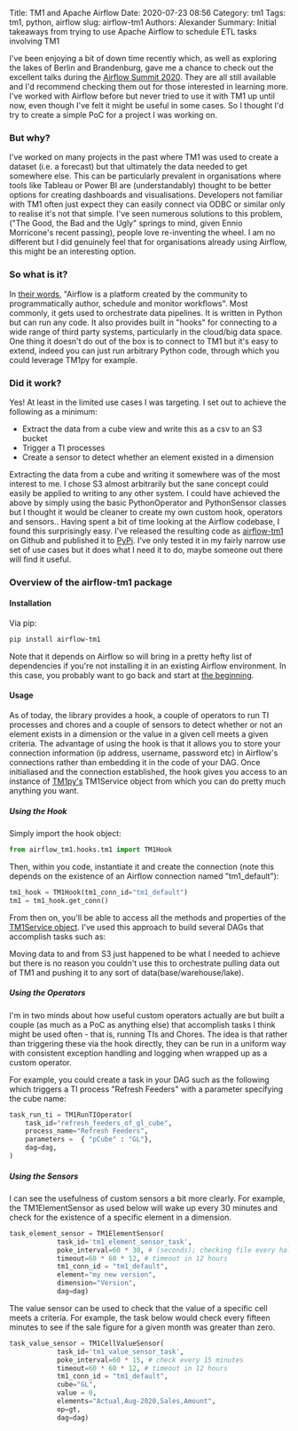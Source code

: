 Title: TM1 and Apache Airflow
Date: 2020-07-23 08:56
Category: tm1
Tags: tm1, python, airflow
slug: airflow-tm1
Authors: Alexander
Summary: Initial takeaways from trying to use Apache Airflow to schedule ETL tasks involving TM1 

I've been enjoying a bit of down time recently which, as well as exploring the lakes of Berlin and Brandenburg, gave me a chance to check out the excellent talks during the [Airflow Summit 2020](https://airflowsummit.org/). They are all still available and I'd recommend checking them out for those interested in learning more. I've worked with Airflow before but never tried to use it with TM1 up until now, even though I've felt it might be useful in some cases. So I thought I'd try to create a simple PoC for a project I was working on.

### But why? 

I've worked on many projects in the past where TM1 was used to create a dataset (i.e. a forecast) but that ultimately the data needed to get somewhere else. This can be particularly prevalent in organisations where tools like Tableau or Power BI are (understandably) thought to be better options for creating dashboards and visualisations. Developers not familiar with TM1 often just expect they can easily connect via ODBC or similar only to realise it's not that simple. I've seen numerous solutions to this problem, ("The Good, the Bad and the Ugly" springs to mind, given Ennio Morricone's recent passing), people love re-inventing the wheel. I am no different but I did genuinely feel that for organisations already using Airflow, this might be an interesting option.

### So what is it?

In [their words](https://airflow.apache.org/), "Airflow is a platform created by the community to programmatically author, schedule and monitor workflows". Most commonly, it gets used to orchestrate data pipelines. It is written in Python but can run any code. It also provides built in "hooks" for connecting to a wide range of third party systems, particularly in the cloud/big data space. One thing it doesn't do out of the box is to connect to TM1 but it's easy to extend, indeed you can just run arbitrary Python code, through which you could leverage TM1py for example.

### Did it work? 

Yes! At least in the limited use cases I was targeting. I set out to achieve the following as a minimum:

* Extract the data from a cube view and write this as a csv to an S3 bucket
* Trigger a TI processes
* Create a sensor to detect whether an element existed in a dimension

Extracting the data from a cube and writing it somewhere was of the most interest to me. I chose S3 almost arbitrarily but the sane concept could easily be applied to writing to any other system. I could have achieved the above by simply using the basic PythonOperator and PythonSensor classes but I thought it would be cleaner to create my own custom hook, operators and sensors.. Having spent a bit of time looking at the Airflow codebase, I found this surprisingly easy. I've released the resulting code as [airflow-tm1](https://github.com/scrambldchannel/airflow-tm1) on Github and published it to [PyPi](https://pypi.org/project/airflow-tm1/). I've only tested it in my fairly narrow use set of use cases but it does what I need it to do, maybe someone out there will find it useful.


### Overview of the airflow-tm1 package

#### Installation

Via pip:

```sh
pip install airflow-tm1
```

Note that it depends on Airflow so will bring in a pretty hefty list of dependencies if you're not installing it in an existing Airflow environment. In this case, you probably want to go back and start at [the beginning](https://airflow.apache.org/docs/stable/start.html).

#### Usage

As of today, the library provides a hook, a couple of operators to run TI processes and chores and a couple of sensors to detect whether or not an element exists in a dimension or the value in a given cell meets a given criteria. The advantage of using the hook is that it allows you to store your connection information (ip address, username, password etc) in Airflow's connections rather than embedding it in the code of your DAG. Once initialiased and the connection established, the hook gives you access to an instance of [TM1py's](https://github.com/cubewise-code/tm1py) TM1Service object from which you can do pretty much anything you want.

##### Using the Hook

Simply import the hook object:

```python
from airflow_tm1.hooks.tm1 import TM1Hook
```

Then, within you code, instantiate it and create the connection (note this depends on the existence of an Airflow connection named "tm1_default"):

```python
tm1_hook = TM1Hook(tm1_conn_id="tm1_default")
tm1 = tm1_hook.get_conn()
```

From then on, you'll be able to access all the methods and properties of the [TM1Service object](https://github.com/cubewise-code/tm1py/blob/master/TM1py/Services/TM1Service.py). I've used this approach to build several DAGs that accomplish tasks such as:


Moving data to and from S3 just happened to be what I needed to achieve but there is no reason you couldn't use this to orchestrate pulling data out of TM1 and pushing it to any sort of data(base/warehouse/lake).

##### Using the Operators

I'm in two minds about how useful custom operators actually are but built a couple (as much as a PoC as anything else) that accomplish tasks I think might be used often - that is, running TIs and Chores. The idea is that rather than triggering these via the hook directly, they can be run in a uniform way with consistent exception handling and logging when wrapped up as a custom operator.

For example, you could create a task in your DAG such as the following which triggers a TI process "Refresh Feeders" with a parameter specifying the cube name:

```python
task_run_ti = TM1RunTIOperator(
    task_id="refresh_feeders_of_gl_cube",
    process_name="Refresh Feeders",
    parameters =  { "pCube" : "GL"},
    dag=dag,
)

```

##### Using the Sensors

I can see the usefulness of custom sensors a bit more clearly. For example, the TM1ElementSensor as used below will wake up every 30 minutes and check for the existence of a specific element in a dimension. 

```python
task_element_sensor = TM1ElementSensor(
            task_id='tm1_element_sensor_task',
            poke_interval=60 * 30, # (seconds); checking file every half an hour
            timeout=60 * 60 * 12, # timeout in 12 hours
            tm1_conn_id = "tm1_default",
            element="my new version",
            dimension="Version",
            dag=dag)
```

The value sensor can be used to check that the value of a specific cell meets a criteria. For example, the task below would check every fifteen minutes to see if the sale figure for a given month was greater than zero.

```python
task_value_sensor = TM1CellValueSensor(
            task_id='tm1_value_sensor_task',
            poke_interval=60 * 15, # check every 15 minutes 
            timeout=60 * 60 * 12, # timeout in 12 hours
            tm1_conn_id = "tm1_default",
            cube="GL",
            value = 0,
            elements="Actual,Aug-2020,Sales,Amount",
            op=gt, 
            dag=dag)
```

